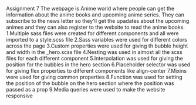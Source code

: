 Assignment 7
The webpage is Anime world where people can get the information about the anime books and upcoming anime series. They can subscribe to the news letter so they'll get the upadates about the upcoming animes and they can also register to the website to read the anime books. 
1.Multiple sass files were created for different components and all were imported to a style.scss file
2.Sass variables were used for different colors across the page
3.Custom properties were used for giving th bubble height and width in the \_hero.scss file
4.Nesting was used in almost all the scss files for each different component
5.Interpolation was used for giving the position for the bubbles in the hero section
6.Placeholder selector was used for giving flex properties to different components like align-center
7.Mixins were used for giving common properties
8.Function was used for setting the position of the bubble on the hero section where the position was passed as a prop
9.Media queries were used to make the website responsive
